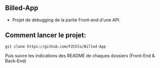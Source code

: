 ## Billed-App
- Projet de debugging de la partie Front-end d'une API.

## Comment lancer le projet:
```
git clone https://github.com/FZChlo/Billed-App
```

Puis suivre les indications des README de chaques dossiers (Front-End & Back-End)
